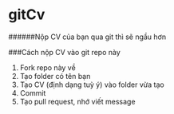 # gitCv
######Nộp CV của bạn qua git thì sẽ ngầu hơn

###Cách nộp CV vào git repo này
1. Fork repo này về 
2. Tạo folder có tên bạn
3. Tạo CV (định dạng tuỳ ý) vào folder vừa tạo
4. Commit
5. Tạo pull request, nhớ viết message


